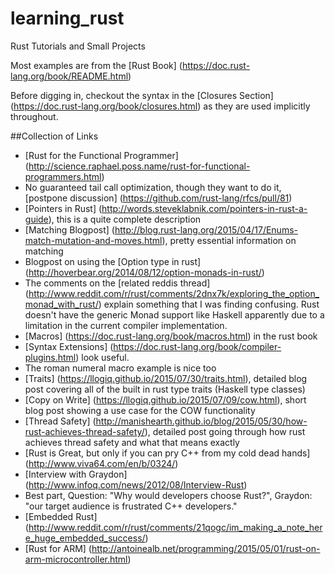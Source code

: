 # learning_rust
Rust Tutorials and Small Projects

Most examples are from the [Rust Book] (https://doc.rust-lang.org/book/README.html)

Before digging in, checkout the syntax in the [Closures Section] (https://doc.rust-lang.org/book/closures.html) as they are used implicitly throughout.

##Collection of Links

* [Rust for the Functional Programmer] (http://science.raphael.poss.name/rust-for-functional-programmers.html)
 * No guaranteed tail call optimization, though they want to do it, [postpone discussion] (https://github.com/rust-lang/rfcs/pull/81)
* [Pointers in Rust] (http://words.steveklabnik.com/pointers-in-rust-a-guide), this is a quite complete description
* [Matching Blogpost] (http://blog.rust-lang.org/2015/04/17/Enums-match-mutation-and-moves.html), pretty essential information on matching
* Blogpost on using the [Option type in rust] (http://hoverbear.org/2014/08/12/option-monads-in-rust/)
 * The comments on the [related reddis thread] (http://www.reddit.com/r/rust/comments/2dnx7k/exploring_the_option_monad_with_rust/) explain something that I was finding confusing.  Rust doesn't have the generic Monad support like Haskell apparently due to a limitation in the current compiler implementation.
* [Macros] (https://doc.rust-lang.org/book/macros.html) in the rust book
* [Syntax Extensions] (https://doc.rust-lang.org/book/compiler-plugins.html) look useful.
 * The roman numeral macro example is nice too
* [Traits] (https://llogiq.github.io/2015/07/30/traits.html), detailed blog post covering all of the built in rust type traits (Haskell type classes)
* [Copy on Write] (https://llogiq.github.io/2015/07/09/cow.html), short blog post showing a use case for the COW functionality
* [Thread Safety] (http://manishearth.github.io/blog/2015/05/30/how-rust-achieves-thread-safety/), detailed post going through how rust achieves thread safety and what that means exactly 
* [Rust is Great, but only if you can pry C++ from my cold dead hands] (http://www.viva64.com/en/b/0324/)
* [Interview with Graydon] (http://www.infoq.com/news/2012/08/Interview-Rust)
 * Best part, Question: "Why would developers choose Rust?", Graydon: "our target audience is frustrated C++ developers."
* [Embedded Rust] (http://www.reddit.com/r/rust/comments/21qogc/im_making_a_note_here_huge_embedded_success/)
* [Rust for ARM] (http://antoinealb.net/programming/2015/05/01/rust-on-arm-microcontroller.html)

